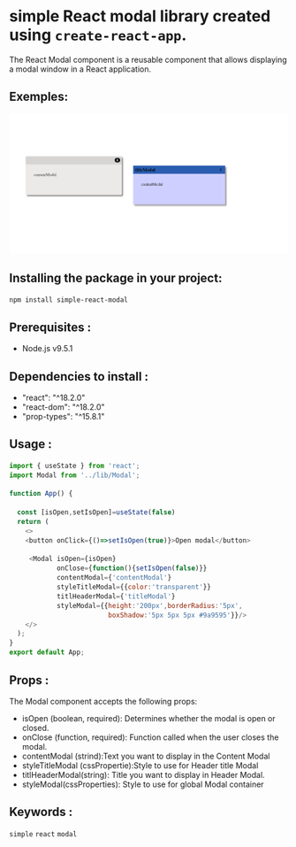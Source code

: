 
 # simple React modal library created using `create-react-app`.

 The React Modal component is a reusable component that allows displaying a modal window in a React application.

## Exemples:
![alt text](<public/assets/Sans titre.png>)
## Installing the package in your project:

`npm install simple-react-modal`

## Prerequisites :
* Node.js v9.5.1

## Dependencies to install : 
* "react": "^18.2.0"
* "react-dom":  "^18.2.0"
* "prop-types": "^15.8.1"

## Usage :
```javascript
import { useState } from 'react'; 
import Modal from '../lib/Modal'; 

function App() {

  const [isOpen,setIsOpen]=useState(false)  
  return (
    <>   
    <button onClick={()=>setIsOpen(true)}>Open modal</button>

     <Modal isOpen={isOpen} 
            onClose={function(){setIsOpen(false)}} 
            contentModal={'contentModal'} 
            styleTitleModal={{color:'transparent'}} 
            titlHeaderModal={'titleModal'}
            styleModal={{height:'200px',borderRadius:'5px',
                         boxShadow:'5px 5px 5px #9a9595'}}/>
    </>    
  );
}
export default App;
```

## Props :
The Modal component accepts the following props:
* isOpen (boolean, required): Determines whether the modal is open or closed.
* onClose (function, required): Function called when the user closes the modal.
* contentModal (strind):Text you want to display in the Content Modal
* styleTitleModal (cssPropertie):Style to use for Header title Modal 
* titlHeaderModal(string): Title you want to display in Header Modal.
* styleModal(cssProperties): Style to use for global Modal container

## Keywords : 
 `simple` `react` `modal` 